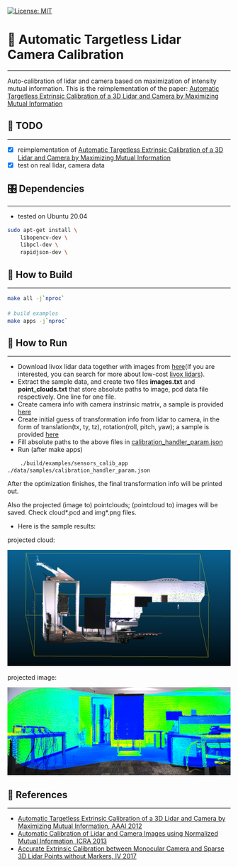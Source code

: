 [![License: MIT](https://img.shields.io/badge/License-MIT-yellow.svg)](https://opensource.org/licenses/MIT)

# 📝 Automatic Targetless Lidar Camera Calibration #
***

Auto-calibration of lidar and camera based on maximization of intensity mutual information.
This is the reimplementation of the paper: [Automatic Targetless Extrinsic Calibration of a 3D Lidar and Camera by Maximizing Mutual Information](http://robots.engin.umich.edu/publications/gpandey-2012a.pdf)

## :tada: TODO
***

- [x] reimplementation of [Automatic Targetless Extrinsic Calibration of a 3D Lidar and Camera by Maximizing Mutual Information](http://robots.engin.umich.edu/publications/gpandey-2012a.pdf)
- [x] test on real lidar, camera data

## 🎛  Dependencies
***
- tested on Ubuntu 20.04
```bash
sudo apt-get install \
    libopencv-dev \
    libpcl-dev \
    rapidjson-dev \
```

## 🔨 How to Build ##
***

```bash
make all -j`nproc`

# build examples
make apps -j`nproc`
```

## :running: How to Run ##
***

- Download livox lidar data together with images from [here](https://terra-1-g.djicdn.com/65c028cd298f4669a7f0e40e50ba1131/Download/update/data.zip)(If you are interested, you can search for more about low-cost [livox lidars](https://github.com/Livox-SDK/livox_camera_lidar_calibration)).
- Extract the sample data, and create two files **images.txt** and **point_clouds.txt** that store absolute paths to image, pcd data file respectively. One line for one file.
- Create camera info with camera instrinsic matrix, a sample is provided [here](./data/samples/camera_info.json)
- Create initial guess of transformation info from lidar to camera, in the form of translation(tx, ty, tz), rotation(roll, pitch, yaw); a sample is provided [here](./data/samples/initial_guess.json)
- Fill absolute paths to the above files in [calibration_handler_param.json](./data/samples/calibration_handler_param.json)
- Run (after make apps)
```
    ./build/examples/sensors_calib_app ./data/samples/calibration_handler_param.json
```

After the optimization finishes, the final transformation info will be printed out.

Also the projected (image to) pointclouds; (pointcloud to) images will be saved. Check cloud*.pcd and img*.png files.

- Here is the sample results:

projected cloud:

![projected cloud](./docs/images/cloud.png)

projected image:

![projected image](./docs/images/image.png)

## :gem: References ##
***
- [Automatic Targetless Extrinsic Calibration of a 3D Lidar and Camera by Maximizing Mutual Information, AAAI 2012](http://robots.engin.umich.edu/publications/gpandey-2012a.pdf)
- [Automatic Calibration of Lidar and Camera Images using Normalized Mutual Information, ICRA 2013](http://www-personal.acfr.usyd.edu.au/jnieto/Publications_files/TaylorICRA2013.pdf)
- [Accurate Extrinsic Calibration between Monocular Camera and Sparse 3D Lidar Points without Markers, IV 2017](https://ieeexplore.ieee.org/document/7995755)
